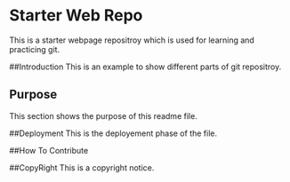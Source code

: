 # Starter Web Repo
 This is a starter webpage repositroy which is used for learning and practicing git.
 
##Introduction
This is an example to show different parts of git repositroy.

## Purpose
 This section shows the purpose of this readme file.

##Deployment
This is the deployement phase of the file.

##How To Contribute

##CopyRight
This is a copyright notice.
